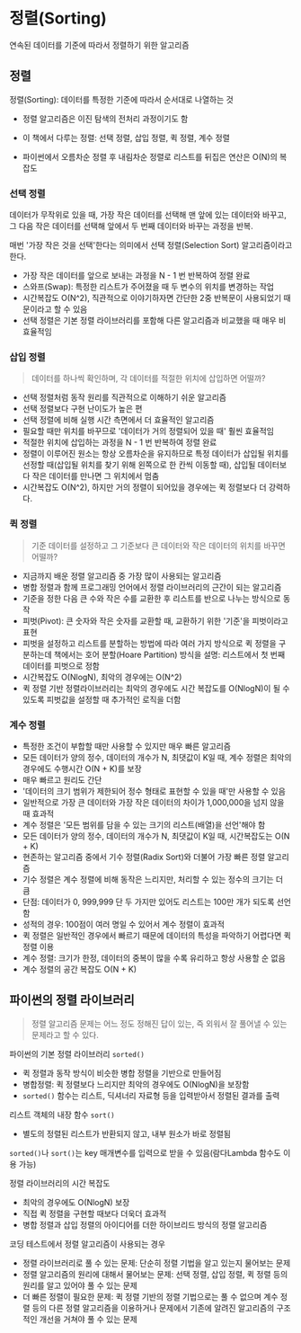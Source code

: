 # 정렬(Sorting)

연속된 데이터를 기준에 따라서 정렬하기 위한 알고리즘

## 정렬

정렬(Sorting): 데이터를 특정한 기준에 따라서 순서대로 나열하는 것

- 정렬 알고리즘은 이진 탐색의 전처리 과정이기도 함
- 이 책에서 다루는 정렬: 선택 정렬, 삽입 정렬, 퀵 정렬, 계수 정렬

- 파이썬에서 오름차순 정렬 후 내림차순 정렬로 리스트를 뒤집은 연산은 O(N)의 복잡도

### 선택 정렬

데이터가 무작위로 있을 때, 가장 작은 데이터를 선택해 맨 앞에 있는 데이터와 바꾸고, 그 다음 작은 데이터를 선택해 앞에서 두 번째 데이터와 바꾸는 과정을 반복.

매번 '가장 작은 것을 선택'한다는 의미에서 선택 정렬(Selection Sort) 알고리즘이라고 한다.

- 가장 작은 데이터를 앞으로 보내는 과정을 N - 1 번 반복하여 정렬 완료
- 스와프(Swap): 특정한 리스트가 주어졌을 때 두 변수의 위치를 변경하는 작업
- 시간복잡도 O(N^2), 직관적으로 이야기하자면 간단한 2중 반복문이 사용되었기 때문이라고 할 수 있음
- 선택 정렬은 기본 정렬 라이브러리를 포함해 다른 알고리즘과 비교했을 때 매우 비효율적임

### 삽입 정렬

> 데이터를 하나씩 확인하며, 각 데이터를 적절한 위치에 삽입하면 어떨까?

- 선택 정렬처럼 동작 원리를 직관적으로 이해하기 쉬운 알고리즘
- 선택 정렬보다 구현 난이도가 높은 편
- 선택 정렬에 비해 실행 시간 측면에서 더 효율적인 알고리즘
- 필요할 때만 위치를 바꾸므로 '데이터가 거의 정렬되어 있을 때' 훨씬 효율적임
- 적절한 위치에 삽입하는 과정을 N - 1 번 반복하여 정렬 완료
- 정렬이 이루어진 원소는 항상 오름차순을 유지하므로 특정 데이터가 삽입될 위치를 선정할 때(삽입될 위치를 찾기 위해 왼쪽으로 한 칸씩 이동할 때), 삽입될 데이터보다 작은 데이터를 만나면 그 위치에서 멈춤
- 시간복잡도 O(N^2), 하지만 거의 정렬이 되어있을 경우에는 퀵 정렬보다 더 강력하다.

### 퀵 정렬

> 기준 데이터를 설정하고 그 기준보다 큰 데이터와 작은 데이터의 위치를 바꾸면 어떨까?

- 지금까지 배운 정렬 알고리즘 중 가장 많이 사용되는 알고리즘
- 병합 정렬과 함께 프로그래밍 언어에서 정렬 라이브러리의 근간이 되는 알고리즘
- 기준을 정한 다음 큰 수와 작은 수를 교환한 후 리스트를 반으로 나누는 방식으로 동작
- 피벗(Pivot): 큰 숫자와 작은 숫자를 교환할 때, 교환하기 위한 '기준'을 피벗이라고 표현
- 피벗을 설정하고 리스트를 분할하는 방법에 따라 여러 가지 방식으로 퀵 정렬을 구분하는데 책에서는 호어 분할(Hoare Partition) 방식을 설명: 리스트에서 첫 번째 데이터를 피벗으로 정함
- 시간복잡도 O(NlogN), 최악의 경우에는 O(N^2)
- 퀵 정렬 기반 정렬라이브러리는 최악의 경우에도 시간 복잡도를 O(NlogN)이 될 수 있도록 피벗값을 설정할 때 추가적인 로직을 더함

### 계수 정렬

- 특정한 조건이 부합할 때만 사용할 수 있지만 매우 빠른 알고리즘
- 모든 데이터가 양의 정수, 데이터의 개수가 N, 최댓값이 K일 때, 계수 정렬은 최악의 경우에도 수행시간 O(N + K)를 보장
- 매우 빠르고 원리도 간단
- '데이터의 크기 범위가 제한되어 정수 형태로 표현할 수 있을 때'만 사용할 수 있음
- 일반적으로 가장 큰 데이터와 가장 작은 데이터의 차이가 1,000,000을 넘지 않을 때 효과적
- 계수 정렬은 '모든 범위를 담을 수 있는 크기의 리스트(배열)을 선언'해야 함
- 모든 데이터가 양의 정수, 데이터의 개수가 N, 최댓값이 K일 때, 시간복잡도는 O(N + K)
- 현존하는 알고리즘 중에서 기수 정렬(Radix Sort)와 더불어 가장 빠른 정렬 알고리즘
- 기수 정렬은 계수 정렬에 비해 동작은 느리지만, 처리할 수 있는 정수의 크기는 더 큼
- 단점: 데이터가 0, 999,999 단 두 가지만 있어도 리스트는 100만 개가 되도록 선언함
- 성적의 경우: 100점이 여러 명일 수 있어서 계수 정렬이 효과적
- 퀵 정렬은 일반적인 경우에서 빠르기 때문에 데이터의 특성을 파악하기 어렵다면 퀵 정렬 이용
- 계수 정렬: 크기가 한정, 데이터의 중복이 많을 수록 유리하고 항상 사용할 순 없음
- 계수 정렬의 공간 복잡도 O(N + K)

## 파이썬의 정렬 라이브러리

> 정렬 알고리즘 문제는 어느 정도 정해진 답이 있는, 즉 외워서 잘 풀어낼 수 있는 문제라고 할 수 있다.

파이썬의 기본 정렬 라이브러리 `sorted()`

- 퀵 정렬과 동작 방식이 비슷한 병합 정렬을 기반으로 만들어짐
- 병합정렬: 퀵 정렬보다 느리지만 최악의 경우에도 O(NlogN)을 보장함
- `sorted()` 함수는 리스트, 딕셔너리 자료형 등을 입력받아서 정렬된 결과를 출력

리스트 객체의 내장 함수 `sort()`

- 별도의 정렬된 리스트가 반환되지 않고, 내부 원소가 바로 정렬됨

`sorted()`나 `sort()`는 key 매개변수를 입력으로 받을 수 있음(람다Lambda 함수도 이용 가능)

정렬 라이브러리의 시간 복잡도

- 최악의 경우에도 O(NlogN) 보장
- 직접 퀵 정렬을 구현할 때보다 더욱더 효과적
- 병합 정렬과 삽입 정렬의 아이디어를 더한 하이브리드 방식의 정렬 알고리즘

코딩 테스트에서 정렬 알고리즘이 사용되는 경우

- 정렬 라이브러리로 풀 수 있는 문제: 단순히 정렬 기법을 알고 있는지 물어보는 문제
- 정렬 알고리즘의 원리에 대해서 물어보는 문제: 선택 정렬, 삽입 정렬, 퀵 정렬 등의 원리를 알고 있어야 풀 수 있는 문제
- 더 빠른 정렬이 필요한 문제: 퀵 정렬 기반의 정렬 기법으로는 풀 수 없으며 계수 정렬 등의 다른 정렬 알고리즘을 이용하거나 문제에서 기존에 알려진 알고리즘의 구조적인 개선을 거쳐야 풀 수 있는 문제
